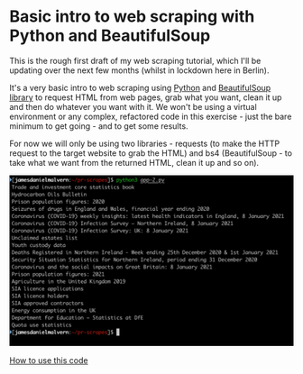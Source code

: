 # Basic intro to web scraping with Python and BeautifulSoup

This is the rough first draft of my web scraping tutorial, which I'll be updating over the next few months (whilst in lockdown here in Berlin).

It's a very basic intro to web scraping using [Python](https://www.python.org/) and [BeautifulSoup library](https://www.crummy.com/software/BeautifulSoup/bs4/doc/) to request HTML from web pages, grab what you want, clean it up and then do whatever you want with it. We won't be using a virtual environment or any complex, refactored code in this exercise - just the bare minimum to get going - and to get some results.

For now we will only be using two libraries - requests (to make the HTTP request to the target website to grab the HTML) and bs4 (BeautifulSoup - to take what we want from the returned HTML, clean it up and so on).

![alt text](https://github.com/jdm79/basic-bs4/blob/main/img/list-titles.png?raw=true)



[How to use this code](https://github.com/jdm79/basic-bs4/blob/main/1-web-scraping-intro.md)